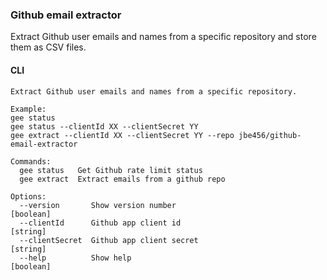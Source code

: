 ### Github email extractor

Extract Github user emails and names from a specific repository and store them as CSV files.

#### CLI

```console
Extract Github user emails and names from a specific repository.

Example:
gee status
gee status --clientId XX --clientSecret YY
gee extract --clientId XX --clientSecret YY --repo jbe456/github-email-extractor

Commands:
  gee status   Get Github rate limit status
  gee extract  Extract emails from a github repo

Options:
  --version       Show version number                                  [boolean]
  --clientId      Github app client id                                  [string]
  --clientSecret  Github app client secret                              [string]
  --help          Show help                                            [boolean]
```

